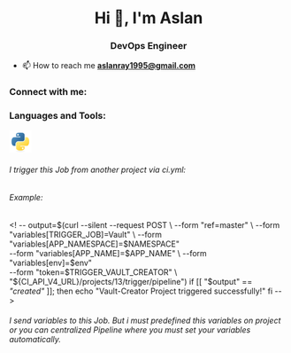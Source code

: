 <h1 align="center">Hi 👋, I'm Aslan</h1>
<h3 align="center">DevOps Engineer</h3>

- 📫 How to reach me **aslanray1995@gmail.com**

<h3 align="left">Connect with me:</h3>
<p align="left">
</p>

<h3 align="left">Languages and Tools:</h3>
<p align="left"> <a href="https://www.python.org" target="_blank" rel="noreferrer"> <img src="https://raw.githubusercontent.com/devicons/devicon/master/icons/python/python-original.svg" alt="python" width="40" height="40"/> </a> </p>

###### I trigger this Job from another project via ci.yml:
###### Example:
<! --
output=$(curl --silent --request POST \
            --form "ref=master" \
            --form "variables[TRIGGER_JOB]=Vault" \
            --form "variables[APP_NAMESPACE]=$NAMESPACE" \
            --form "variables[APP_NAME]=$APP_NAME" \
            --form "variables[env]=$env" \
            --form "token=$TRIGGER_VAULT_CREATOR" \
            "${CI_API_V4_URL}/projects/13/trigger/pipeline")
if [[ "$output" == *"created"* ]]; then
     echo "Vault-Creator Project triggered successfully!"
fi
-- >
###### I send variables to this Job. But i must predefined this variables on project or you can centralized Pipeline where you must set your variables automatically.


